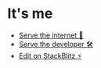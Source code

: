 # It's me

- [Serve the internet 🔗](kevinvu184.github.io/its-me/)
- [Serve the developer 🛠️](https://its-me.stackblitz.io)
- [Edit on StackBlitz ⚡️](https://stackblitz.com/edit/its-me)
